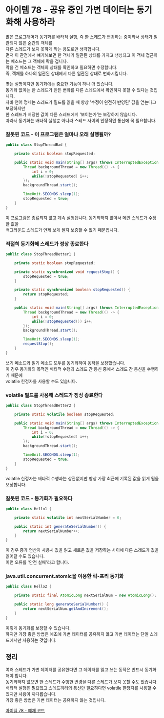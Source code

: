 # 아이템 78 - 공유 중인 가변 데이터는 동기화해 사용하라

많은 프로그래머가 동기화를 배타적 실행, 즉 한 스레드가 변경하는 중이라서 상태가 일관되지 않은 순간의 객체를   
다른 스레드가 보지 못하게 막는 용도로만 생각합니다.     
먼저 이 관점에서 얘기해보면 한 객체가 일관된 상태를 가지고 생성되고 이 객체 접근하는 메소드는 그 객체에 락을 겁니다.    
락을 건 메소드는 객체의 상태를 확인하고 필요하면 수정합니다.    
즉, 객체를 하나의 일관된 상태에서 다른 일관된 상태로 변화시킵니다.    

맞는 설명이지만 동기화에는 중요한 기능이 하나 더 있습니다.    
동기화 없이는 한 스레드가 만든 변화를 다른 스레드에서 확인하지 못할 수 있다는 것입니다.    
자바 언어 명세는 스레드가 필드를 읽을 때 항상 '수정이 완전히 반영된' 값을 얻는다고 보장하지만     
한 스레드가 저장한 값이 다른 스레드에게 '보이는가'는 보장하지 않습니다.    
따라서 동기화는 배타적 실행뿐 아니라 스레드 사이의 안정적인 통신에 꼭 필요합니다.    

### 잘못된 코드 - 이 프로그램은 얼마나 오래 실행될까?

````java
public class StopThreadBad {

    private static boolean stopRequested;

    public static void main(String[] args) throws InterruptedException {
        Thread backgroundThread = new Thread(() -> {
            int i = 0;
            while(!stopRequested) i++;
        });
        backgroundThread.start();

        TimeUnit.SECONDS.sleep(1);
        stopRequested = true;
    }
}
````

이 프로그램은 종료되지 않고 계속 실행됩니다. 동기화하지 않아서 메인 스레드가 수정한 값을   
백그라운드 스레드가 언제 보게 될지 보증할 수 없기 때문입니다.          

### 적절히 동기화해 스레드가 정상 종료한다

````java
public class StopThreadBetter1 {

    private static boolean stopRequested;

    private static synchronized void requestStop() {
        stopRequested = true;
    }

    private static synchronized boolean stopRequested() {
        return stopRequested;
    }

    public static void main(String[] args) throws InterruptedException {
        Thread backgroundThread = new Thread(() -> {
            int i = 0;
            while(!stopRequested()) i++;
        });
        backgroundThread.start();

        TimeUnit.SECONDS.sleep(1);
        requestStop();
    }
}
````

쓰기 메소드와 읽기 메소드 모두를 동기화하여 동작을 보장했습니다.    
이 경우 동기화의 목적인 배타적 수행과 스레드 간 통신 중에서 스레드 간 통신을 수행하기 때문에     
volatile 한정자를 사용할 수도 있습니다. 

### volatile 필드를 사용해 스레드가 정상 종료한다

````java
public class StopThreadBetter2 {

    private static volatile boolean stopRequested;

    public static void main(String[] args) throws InterruptedException {
        Thread backgroundThread = new Thread(() -> {
            int i = 0;
            while(!stopRequested) i++;
        });
        backgroundThread.start();

        TimeUnit.SECONDS.sleep(1);
        stopRequested = true;
    }
}
````

volatile 한정자는 배타적 수행과는 상관없지만 항상 가장 최근에 기록된 값을 읽게 됨을 보장합니다.     

### 잘못된 코드 - 동기화가 필요하다

````java
public class Hello1 {

    private static volatile int nextSerialNumber = 0;

    public static int generateSerialNumber() {
        return nextSerialNumber++;
    }
}
````

이 경우 증가 연산자 사용시 값을 읽고 새로운 값을 저장하는 사이에 다른 스레드가 값을 읽어갈 수도 있습니다.    
이런 오류를 '안전 실패'라고 합니다.         

### java.util.concurrent.atomic을 이용한 락-프리 동기화

````java
public class Hello2 {

    private static final AtomicLong nextSerialNum = new AtomicLong();

    public static long generateSerialNumber() {
        return nextSerialNum.getAndIncrement();
    }
}
````

이렇게 동기화를 보장할 수 있습니다.    
하지만 가장 좋은 방법은 애초에 가변 데이터를 공유하지 않고 가변 데이터는 단일 스레드에서만 사용하는 것입니다.    

## 정리

여러 스레드가 가변 데이터를 공유한다면 그 데이터를 읽고 쓰는 동작은 반드시 동기화해야 합니다.    
동기화하지 않으면 한 스레드가 수행한 변경을 다른 스레드가 보지 못할 수도 있습니다.    
배타적 실행은 필요없고 스레드끼리의 통신만 필요하다면 volatile 한정자를 사용할 수 있지만 사용이 까다롭습니다.    
가장 좋은 방법은 가변 데이터는 공유하지 않는 것입니다.        

[아이템 78 - 예제 코드](https://github.com/320Hwany/EffectiveJava/tree/main/src/main/java/effective/chapter11/item78)                  